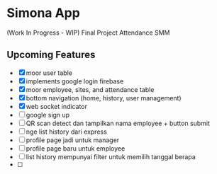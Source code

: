 # Simona App
(Work In Progress - WIP)
Final Project Attendance SMM


## Upcoming Features

- [x] moor user table
- [x] implements google login firebase 
- [x] moor employee, sites, and attendance table
- [x] bottom navigation (home, history, user management)
- [x] web socket indicator
- [ ] google sign up
- [ ] QR scan detect dan tampilkan nama employee + button submit
- [ ] nge list history dari express
- [ ] profile page jadi untuk manager
- [ ] profile page baru untuk employee
- [ ] list history mempunyai filter untuk memilih tanggal berapa
- [ ] 

